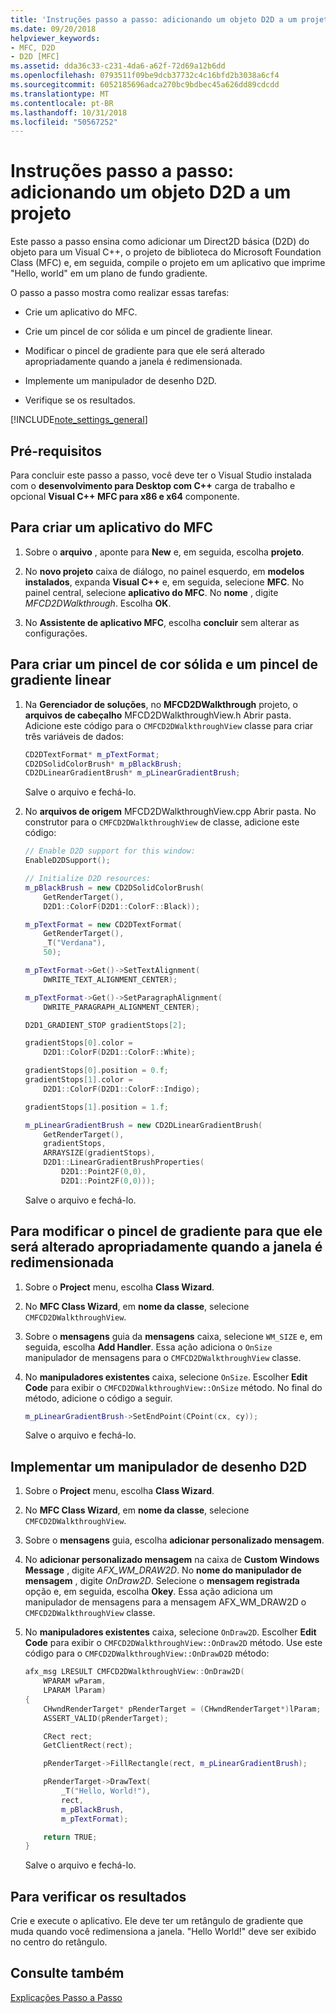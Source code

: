 ```yaml
---
title: 'Instruções passo a passo: adicionando um objeto D2D a um projeto'
ms.date: 09/20/2018
helpviewer_keywords:
- MFC, D2D
- D2D [MFC]
ms.assetid: dda36c33-c231-4da6-a62f-72d69a12b6dd
ms.openlocfilehash: 0793511f09be9dcb37732c4c16bfd2b3038a6cf4
ms.sourcegitcommit: 6052185696adca270bc9bdbec45a626dd89cdcdd
ms.translationtype: MT
ms.contentlocale: pt-BR
ms.lasthandoff: 10/31/2018
ms.locfileid: "50567252"
---
```

# <a name="walkthrough-adding-a-d2d-object-to-an-mfc-project"></a>Instruções passo a passo: adicionando um objeto D2D a um projeto

Este passo a passo ensina como adicionar um Direct2D básica (D2D) do objeto para um Visual C++, o projeto de biblioteca do Microsoft Foundation Class (MFC) e, em seguida, compile o projeto em um aplicativo que imprime "Hello, world" em um plano de fundo gradiente.

O passo a passo mostra como realizar essas tarefas:

- Crie um aplicativo do MFC.

- Crie um pincel de cor sólida e um pincel de gradiente linear.

- Modificar o pincel de gradiente para que ele será alterado apropriadamente quando a janela é redimensionada.

- Implemente um manipulador de desenho D2D.

- Verifique se os resultados.

[!INCLUDE[note_settings_general](../mfc/includes/note_settings_general_md.md)]

## <a name="prerequisites"></a>Pré-requisitos

Para concluir este passo a passo, você deve ter o Visual Studio instalada com o **desenvolvimento para Desktop com C++** carga de trabalho e opcional **Visual C++ MFC para x86 e x64** componente.

## <a name="to-create-an-mfc-application"></a>Para criar um aplicativo do MFC

1. Sobre o **arquivo** , aponte para **New** e, em seguida, escolha **projeto**.

1. No **novo projeto** caixa de diálogo, no painel esquerdo, em **modelos instalados**, expanda **Visual C++** e, em seguida, selecione **MFC**. No painel central, selecione **aplicativo do MFC**. No **nome** , digite *MFCD2DWalkthrough*. Escolha **OK**.

1. No **Assistente de aplicativo MFC**, escolha **concluir** sem alterar as configurações.

## <a name="to-create-a-solid-color-brush-and-a-linear-gradient-brush"></a>Para criar um pincel de cor sólida e um pincel de gradiente linear

1. Na **Gerenciador de soluções**, no **MFCD2DWalkthrough** projeto, o **arquivos de cabeçalho** MFCD2DWalkthroughView.h Abrir pasta. Adicione este código para o `CMFCD2DWalkthroughView` classe para criar três variáveis de dados:

   ```cpp
   CD2DTextFormat* m_pTextFormat;
   CD2DSolidColorBrush* m_pBlackBrush;
   CD2DLinearGradientBrush* m_pLinearGradientBrush;
   ```

   Salve o arquivo e fechá-lo.

1. No **arquivos de origem** MFCD2DWalkthroughView.cpp Abrir pasta. No construtor para o `CMFCD2DWalkthroughView` de classe, adicione este código:

   ```cpp
   // Enable D2D support for this window:
   EnableD2DSupport();

   // Initialize D2D resources:
   m_pBlackBrush = new CD2DSolidColorBrush(
       GetRenderTarget(),
       D2D1::ColorF(D2D1::ColorF::Black));

   m_pTextFormat = new CD2DTextFormat(
       GetRenderTarget(),
       _T("Verdana"),
       50);

   m_pTextFormat->Get()->SetTextAlignment(
       DWRITE_TEXT_ALIGNMENT_CENTER);

   m_pTextFormat->Get()->SetParagraphAlignment(
       DWRITE_PARAGRAPH_ALIGNMENT_CENTER);

   D2D1_GRADIENT_STOP gradientStops[2];

   gradientStops[0].color =
       D2D1::ColorF(D2D1::ColorF::White);

   gradientStops[0].position = 0.f;
   gradientStops[1].color =
       D2D1::ColorF(D2D1::ColorF::Indigo);

   gradientStops[1].position = 1.f;

   m_pLinearGradientBrush = new CD2DLinearGradientBrush(
       GetRenderTarget(),
       gradientStops,
       ARRAYSIZE(gradientStops),
       D2D1::LinearGradientBrushProperties(
           D2D1::Point2F(0,0),
           D2D1::Point2F(0,0)));
   ```

   Salve o arquivo e fechá-lo.

## <a name="to-modify-the-gradient-brush-so-that-it-will-change-appropriately-when-the-window-is-resized"></a>Para modificar o pincel de gradiente para que ele será alterado apropriadamente quando a janela é redimensionada

1. Sobre o **Project** menu, escolha **Class Wizard**.

1. No **MFC Class Wizard**, em **nome da classe**, selecione `CMFCD2DWalkthroughView`.

1. Sobre o **mensagens** guia da **mensagens** caixa, selecione `WM_SIZE` e, em seguida, escolha **Add Handler**. Essa ação adiciona o `OnSize` manipulador de mensagens para o `CMFCD2DWalkthroughView` classe.

1. No **manipuladores existentes** caixa, selecione `OnSize`. Escolher **Edit Code** para exibir o `CMFCD2DWalkthroughView::OnSize` método. No final do método, adicione o código a seguir.

   ```cpp
   m_pLinearGradientBrush->SetEndPoint(CPoint(cx, cy));
   ```

   Salve o arquivo e fechá-lo.

## <a name="to-implement-a-d2d-drawing-handler"></a>Implementar um manipulador de desenho D2D

1. Sobre o **Project** menu, escolha **Class Wizard**.

1. No **MFC Class Wizard**, em **nome da classe**, selecione `CMFCD2DWalkthroughView`.

1. Sobre o **mensagens** guia, escolha **adicionar personalizado mensagem**.

1. No **adicionar personalizado mensagem** na caixa de **Custom Windows Message** , digite *AFX_WM_DRAW2D*. No **nome do manipulador de mensagem** , digite *OnDraw2D*. Selecione o **mensagem registrada** opção e, em seguida, escolha **Okey**. Essa ação adiciona um manipulador de mensagens para a mensagem AFX_WM_DRAW2D o `CMFCD2DWalkthroughView` classe.

1. No **manipuladores existentes** caixa, selecione `OnDraw2D`. Escolher **Edit Code** para exibir o `CMFCD2DWalkthroughView::OnDraw2D` método. Use este código para o `CMFCD2DWalkthroughView::OnDrawD2D` método:

   ```cpp
   afx_msg LRESULT CMFCD2DWalkthroughView::OnDraw2D(
       WPARAM wParam,
       LPARAM lParam)
   {
       CHwndRenderTarget* pRenderTarget = (CHwndRenderTarget*)lParam;
       ASSERT_VALID(pRenderTarget);

       CRect rect;
       GetClientRect(rect);

       pRenderTarget->FillRectangle(rect, m_pLinearGradientBrush);

       pRenderTarget->DrawText(
           _T("Hello, World!"),
           rect,
           m_pBlackBrush,
           m_pTextFormat);

       return TRUE;
   }
   ```

   Salve o arquivo e fechá-lo.

## <a name="to-verify-the-results"></a>Para verificar os resultados

Crie e execute o aplicativo. Ele deve ter um retângulo de gradiente que muda quando você redimensiona a janela. "Hello World!" deve ser exibido no centro do retângulo.

## <a name="see-also"></a>Consulte também

[Explicações Passo a Passo](../mfc/walkthroughs-mfc.md)

